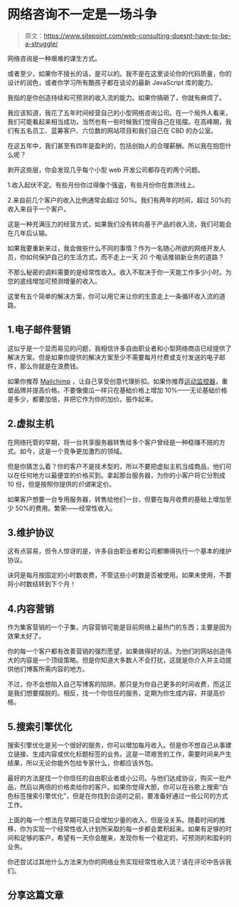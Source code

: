# 网络咨询不一定是一场斗争

> 原文：<https://www.sitepoint.com/web-consulting-doesnt-have-to-be-a-struggle/>

网络咨询是一种艰难的谋生方式。

或者至少，如果你不擅长的话，是可以的。我不是在这里谈论你的代码质量，你的设计的润色，或者你学习所有酷孩子都在谈论的最新 JavaScript 库的能力。

我指的是你创造持续和可预测的收入流的能力。如果你搞砸了，你就有麻烦了。

我应该知道，我花了五年时间经营自己的小型网络咨询公司。在一个局外人看来，我们可能看起来相当成功，当然也有一些时候我们觉得自己在摇摆。在高峰期，我们有五名员工、蓝筹客户、六位数的网站项目和我们自己在 CBD 的办公室。

在这五年中，我们甚至有四年是盈利的，包括创始人的合理薪酬。所以我在抱怨什么呢？

剥开这些层，你会发现几乎每个小型 web 开发公司都存在的两个问题。

1.收入起伏不定。有些月份你过得像个强盗，有些月份你在救济线上。

2.来自前几个客户的收入比例通常会超过 50%。我们有两年的时间，超过 50%的收入来自于一个客户。

这是一种充满压力的经营方式，如果我们没有转向基于产品的收入流，我们可能会在几年后认输。

如果我要重新来过，我会做些什么不同的事情？作为一名随心所欲的网络开发人员，你如何保护自己的生活方式，而不走上一天 20 个电话推销新业务的道路？

不那么秘密的调料需要的是经常性收入。收入不取决于你一天能工作多少小时。为您的底线增加可预测增量的收入。

这里有五个简单的解决方案，你可以用它来让你的生意走上一条循环收入流的道路。

## 1.电子邮件营销

这似乎是一个显而易见的问题，我相信许多自由职业者和小型网络商店已经提供了解决方案。但是如果你提供的解决方案至少不需要每月付费或支付发送的电子邮件，那么你就是在浪费钱。

如果你推荐 [Mailchimp](http://mailchimp.com/?pid=GAW&source=website&gclid=COfCs-7LnbECFQcrpAodCkDQig "Mailchimp") ，让自己享受创意代理折扣。如果你推荐[运动监控器](http://www.campaignmonitor.com/ "Campaign Monitor")，重塑品牌并提高价格。不要像傻瓜一样只在基础价格上增加 10%——无论基础价格是多少，都要加倍，并把它作为你的加价。振作起来。

## 2.虚拟主机

在网络托管的早期，将一台共享服务器转售给多个客户曾经是一种稳赚不赔的方式。如今，这是一个竞争更加激烈的领域。

但是你猜怎么着？你的客户不是技术型的，所以不要把虚拟主机当成商品，他们可以在任何地方以最便宜的价格买到。拿起那台服务器，为你的小客户将它分割成 10 份，但是按照你提供的*价值*来定价。

如果客户想要一台专用服务器，转售给他们一台，但要在每月收费的基础上增加至少 50%的费用。繁荣——经常性收入。

## 3.维护协议

这有点容易，但令人惊讶的是，许多自由职业者和公司都懒得执行一个基本的维护协议。

诀窍是每月按固定的小时数收费，不管这些小时数是否被使用。如果未使用，不要将小时数结转到下个月！

## 4.内容营销

作为集客营销的一个子集，内容营销可能是目前网络上最热门的东西；主要是因为效果太好了。

你的每一个客户都有改善营销的强烈愿望，如果做得好的话，为他们的网站创造伟大的内容是一个顶级策略。但是你知道大多数人不会打扰，这就是你介入并主动提供他们博客所需内容的地方。

不过，你不会想陷入自己写博客的陷阱。那只是为你自己更多的时间收费，而这正是我们想要摆脱的。相反，找一个你信任的服务，定期为你生成内容，并提高价格。

## 5.搜索引擎优化

搜索引擎优化是另一个很好的服务，你可以增加每月收入。但是你不想自己从事建立链接、生成内容或优化标题标签的业务。这是一项艰苦的工作，需要时间来产生结果，所以无论你能外包给专家什么，你都应该外包。

最好的方法是找一个你信任的自由职业者或小公司。与他们达成协议，购买一批产品，然后以两倍的价格卖给你的客户。如果你觉得大胆，你可以在谷歌上搜索“白色标签搜索引擎优化”，但是在你找到合适的之前，要准备好通过一些公司的方式工作。

上面的每一个想法在早期可能只会增加少量的收入，但是没关系。随着时间的推移，你为实现一个经常性收入计划所采取的每一步都会累积起来。如果有足够的时间和足够的客户，希望有一天你会醒来，发现你有一个稳定的，可预测的和盈利的业务。

你还尝试过其他什么方法来为你的网络业务实现经常性收入流？请在评论中告诉我们。

## 分享这篇文章